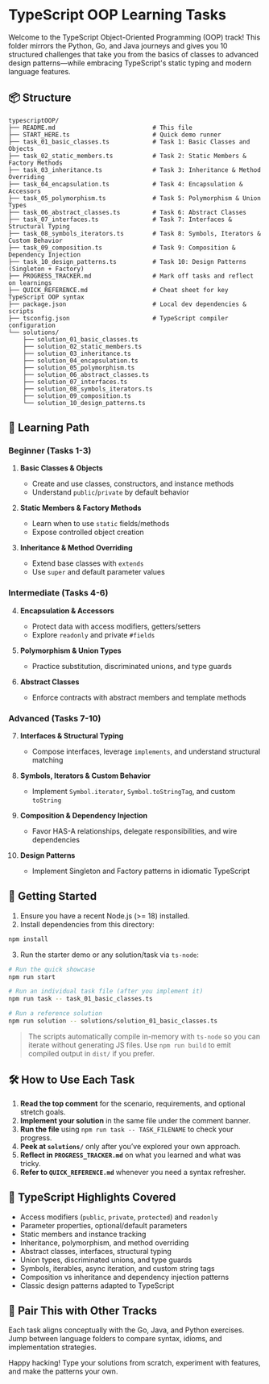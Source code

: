 # TypeScript OOP Learning Tasks

Welcome to the TypeScript Object-Oriented Programming (OOP) track! This folder mirrors the Python, Go, and Java journeys and gives you 10 structured challenges that take you from the basics of classes to advanced design patterns—while embracing TypeScript's static typing and modern language features.

## 📦 Structure

```
typescriptOOP/
├── README.md                           # This file
├── START_HERE.ts                       # Quick demo runner
├── task_01_basic_classes.ts            # Task 1: Basic Classes and Objects
├── task_02_static_members.ts           # Task 2: Static Members & Factory Methods
├── task_03_inheritance.ts              # Task 3: Inheritance & Method Overriding
├── task_04_encapsulation.ts            # Task 4: Encapsulation & Accessors
├── task_05_polymorphism.ts             # Task 5: Polymorphism & Union Types
├── task_06_abstract_classes.ts         # Task 6: Abstract Classes
├── task_07_interfaces.ts               # Task 7: Interfaces & Structural Typing
├── task_08_symbols_iterators.ts        # Task 8: Symbols, Iterators & Custom Behavior
├── task_09_composition.ts              # Task 9: Composition & Dependency Injection
├── task_10_design_patterns.ts          # Task 10: Design Patterns (Singleton + Factory)
├── PROGRESS_TRACKER.md                 # Mark off tasks and reflect on learnings
├── QUICK_REFERENCE.md                  # Cheat sheet for key TypeScript OOP syntax
├── package.json                        # Local dev dependencies & scripts
├── tsconfig.json                       # TypeScript compiler configuration
└── solutions/
    ├── solution_01_basic_classes.ts
    ├── solution_02_static_members.ts
    ├── solution_03_inheritance.ts
    ├── solution_04_encapsulation.ts
    ├── solution_05_polymorphism.ts
    ├── solution_06_abstract_classes.ts
    ├── solution_07_interfaces.ts
    ├── solution_08_symbols_iterators.ts
    ├── solution_09_composition.ts
    └── solution_10_design_patterns.ts
```

## 🧭 Learning Path

### Beginner (Tasks 1-3)
1. **Basic Classes & Objects**
   - Create and use classes, constructors, and instance methods
   - Understand `public`/`private` by default behavior

2. **Static Members & Factory Methods**
   - Learn when to use `static` fields/methods
   - Expose controlled object creation

3. **Inheritance & Method Overriding**
   - Extend base classes with `extends`
   - Use `super` and default parameter values

### Intermediate (Tasks 4-6)
4. **Encapsulation & Accessors**
   - Protect data with access modifiers, getters/setters
   - Explore `readonly` and private `#fields`

5. **Polymorphism & Union Types**
   - Practice substitution, discriminated unions, and type guards

6. **Abstract Classes**
   - Enforce contracts with abstract members and template methods

### Advanced (Tasks 7-10)
7. **Interfaces & Structural Typing**
   - Compose interfaces, leverage `implements`, and understand structural matching

8. **Symbols, Iterators & Custom Behavior**
   - Implement `Symbol.iterator`, `Symbol.toStringTag`, and custom `toString`

9. **Composition & Dependency Injection**
   - Favor HAS-A relationships, delegate responsibilities, and wire dependencies

10. **Design Patterns**
    - Implement Singleton and Factory patterns in idiomatic TypeScript

## 🚀 Getting Started

1. Ensure you have a recent Node.js (>= 18) installed.
2. Install dependencies from this directory:

```bash
npm install
```

3. Run the starter demo or any solution/task via `ts-node`:

```bash
# Run the quick showcase
npm run start

# Run an individual task file (after you implement it)
npm run task -- task_01_basic_classes.ts

# Run a reference solution
npm run solution -- solutions/solution_01_basic_classes.ts
```

> The scripts automatically compile in-memory with `ts-node` so you can iterate without generating JS files. Use `npm run build` to emit compiled output in `dist/` if you prefer.

## 🛠️ How to Use Each Task

1. **Read the top comment** for the scenario, requirements, and optional stretch goals.
2. **Implement your solution** in the same file under the comment banner.
3. **Run the file** using `npm run task -- TASK_FILENAME` to check your progress.
4. **Peek at `solutions/`** only after you’ve explored your own approach.
5. **Reflect in `PROGRESS_TRACKER.md`** on what you learned and what was tricky.
6. **Refer to `QUICK_REFERENCE.md`** whenever you need a syntax refresher.

## 🧰 TypeScript Highlights Covered

- Access modifiers (`public`, `private`, `protected`) and `readonly`
- Parameter properties, optional/default parameters
- Static members and instance tracking
- Inheritance, polymorphism, and method overriding
- Abstract classes, interfaces, structural typing
- Union types, discriminated unions, and type guards
- Symbols, iterables, async iteration, and custom string tags
- Composition vs inheritance and dependency injection patterns
- Classic design patterns adapted to TypeScript

## 🤝 Pair This with Other Tracks

Each task aligns conceptually with the Go, Java, and Python exercises. Jump between language folders to compare syntax, idioms, and implementation strategies.

Happy hacking! Type your solutions from scratch, experiment with features, and make the patterns your own.
